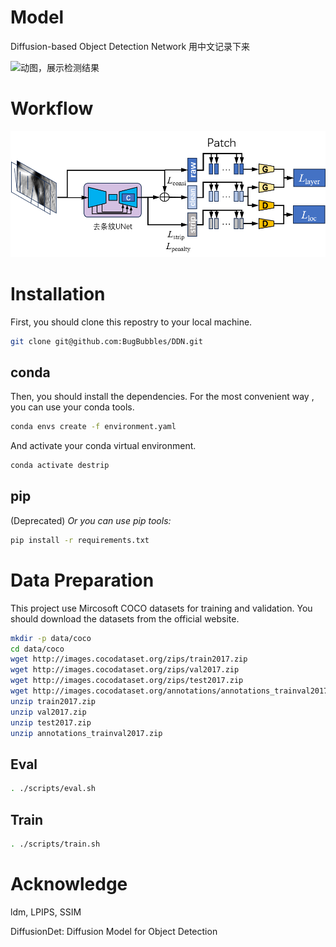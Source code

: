 # Model
Diffusion-based Object Detection Network
用中文记录下来

![动图，展示检测结果](这里放图片对比)
# Workflow
![去条纹训练框架](./meta/workflows.png)
# Installation
First, you should clone this repostry to your local machine.
```bash
git clone git@github.com:BugBubbles/DDN.git
```
## conda
Then, you should install the dependencies. For the most convenient way , you can use your conda tools.
```bash
conda envs create -f environment.yaml
```
And activate your conda virtual environment.
```bash
conda activate destrip
```
## pip
(Deprecated) *Or you can use pip tools:*
```bash
pip install -r requirements.txt
```

# Data Preparation
This project use Mircosoft COCO datasets for training and validation. You should download the datasets from the official website.
```bash
mkdir -p data/coco
cd data/coco
wget http://images.cocodataset.org/zips/train2017.zip
wget http://images.cocodataset.org/zips/val2017.zip
wget http://images.cocodataset.org/zips/test2017.zip
wget http://images.cocodataset.org/annotations/annotations_trainval2017.zip
unzip train2017.zip 
unzip val2017.zip
unzip test2017.zip
unzip annotations_trainval2017.zip
```

## Eval
```bash
. ./scripts/eval.sh
```

## Train
```bash
. ./scripts/train.sh
```

# Acknowledge
ldm, LPIPS, SSIM

DiffusionDet: Diffusion Model for Object Detection